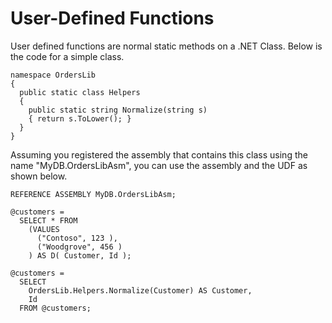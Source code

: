 # User-Defined Functions

User defined functions are normal static methods on a .NET Class. Below is the code for a simple class.

```
namespace OrdersLib
{
  public static class Helpers
  {
    public static string Normalize(string s)
    { return s.ToLower(); }
  }
}
```

Assuming you registered the assembly that contains this class using the name "MyDB.OrdersLibAsm", you can use the assembly and the UDF as shown below.

```
REFERENCE ASSEMBLY MyDB.OrdersLibAsm;

@customers =
  SELECT * FROM
    (VALUES
      ("Contoso", 123 ),
      ("Woodgrove", 456 )
    ) AS D( Customer, Id );

@customers =
  SELECT
    OrdersLib.Helpers.Normalize(Customer) AS Customer,
    Id
  FROM @customers;
```
